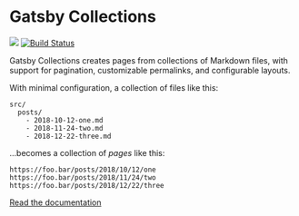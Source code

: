# Gatsby Collections

[![](https://img.shields.io/npm/v/gatsby-plugin-collections.svg)](https://www.npmjs.com/package/gatsby-plugin-collections) [![Build Status](https://travis-ci.com/mikefowler/gatsby-plugin-collections.svg?branch=master)](https://travis-ci.com/mikefowler/gatsby-plugin-collections)

Gatsby Collections creates pages from collections of Markdown files, with support for pagination, customizable permalinks, and configurable layouts.

With minimal configuration, a collection of files like this:

```
src/
  posts/
    - 2018-10-12-one.md
    - 2018-11-24-two.md
    - 2018-12-22-three.md
```

…becomes a collection of _pages_ like this:

```
https://foo.bar/posts/2018/10/12/one
https://foo.bar/posts/2018/11/24/two
https://foo.bar/posts/2018/12/22/three
```

[Read the documentation](https://mikefowler.github.io/gatsby-plugin-collections)
